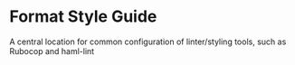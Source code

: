 # Format Style Guide

A central location for common configuration of linter/styling tools, such as Rubocop and haml-lint
